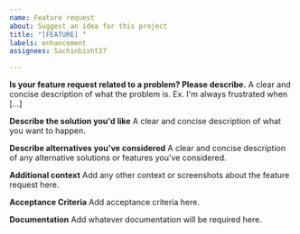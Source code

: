 ```yaml
---
name: Feature request
about: Suggest an idea for this project
title: "[FEATURE] "
labels: enhancement
assignees: Sachinbisht27

---
```


**Is your feature request related to a problem? Please describe.**
A clear and concise description of what the problem is. Ex. I'm always frustrated when [...]

**Describe the solution you'd like**
A clear and concise description of what you want to happen.

**Describe alternatives you've considered**
A clear and concise description of any alternative solutions or features you've considered.

**Additional context**
Add any other context or screenshots about the feature request here.

**Acceptance Criteria**
Add acceptance criteria here.

**Documentation**
Add whatever documentation will be required here.
